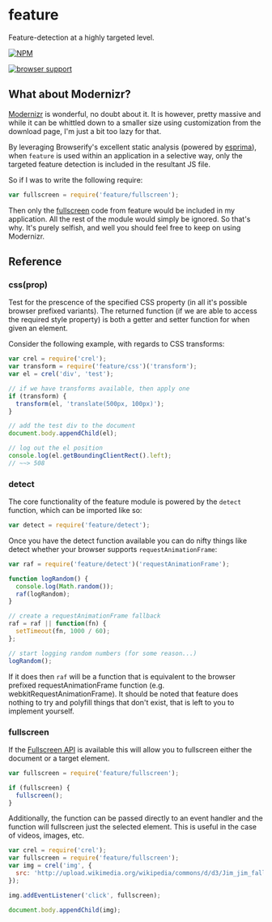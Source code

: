 # feature

Feature-detection at a highly targeted level.


[![NPM](https://nodei.co/npm/feature.png)](https://nodei.co/npm/feature/)


[![browser support](https://ci.testling.com/DamonOehlman/feature.png)](https://ci.testling.com/DamonOehlman/feature)


## What about Modernizr?

[Modernizr](https://github.com/Modernizr) is wonderful, no doubt about it.
It is however, pretty massive and while it can be whittled down to a smaller
size using customization from the download page, I'm just a bit too lazy
for that.

By leveraging Browserify's excellent static analysis (powered by
[esprima](https://github.com/ariya/esprima)), when `feature` is
used within an application in a selective way, only the targeted feature
detection is included in the resultant JS file.

So if I was to write the following require:

```js
var fullscreen = require('feature/fullscreen');
```

Then only the
[fullscreen](https://github.com/DamonOehlman/feature/blob/master/fullscreen.js)
code from feature would be included in my application.  All the rest of the
module would simply be ignored.  So that's why. It's purely selfish, and
well you should feel free to keep on using Modernizr.

## Reference

### css(prop)

Test for the prescence of the specified CSS property (in all it's
possible browser prefixed variants).  The returned function (if we
are able to access the required style property) is both a getter and
setter function for when given an element.

Consider the following example, with regards to CSS transforms:

```js
var crel = require('crel');
var transform = require('feature/css')('transform');
var el = crel('div', 'test');

// if we have transforms available, then apply one
if (transform) {
  transform(el, 'translate(500px, 100px)');
}

// add the test div to the document
document.body.appendChild(el);

// log out the el position
console.log(el.getBoundingClientRect().left);
// ~~> 508
```

### detect

The core functionality of the feature module is powered by the `detect`
function, which can be imported like so:

```js
var detect = require('feature/detect');
```

Once you have the detect function available you can do nifty things like
detect whether your browser supports `requestAnimationFrame`:

```js
var raf = require('feature/detect')('requestAnimationFrame');

function logRandom() {
  console.log(Math.random());
  raf(logRandom);
}

// create a requestAnimationFrame fallback
raf = raf || function(fn) {
  setTimeout(fn, 1000 / 60);
};

// start logging random numbers (for some reason...)
logRandom();
```

If it does then `raf` will be a function that is equivalent to the browser
prefixed requestAnimationFrame function (e.g. webkitRequestAnimationFrame).
It should be noted that feature does nothing to try and polyfill things that
don't exist, that is left to you to implement yourself.

### fullscreen

If the [Fullscreen API](http://caniuse.com/#feat=fullscreen) is available
this will allow you to fullscreen either the document or a target element.

```js
var fullscreen = require('feature/fullscreen');

if (fullscreen) {
  fullscreen();
}
```

Additionally, the function can be passed directly to an event handler and
the function will fullscreen just the selected element.  This is useful
in the case of videos, images, etc.

```js
var crel = require('crel');
var fullscreen = require('feature/fullscreen');
var img = crel('img', {
  src: 'http://upload.wikimedia.org/wikipedia/commons/d/d3/Jim_jim_falls.jpg',
});

img.addEventListener('click', fullscreen);

document.body.appendChild(img);

```
